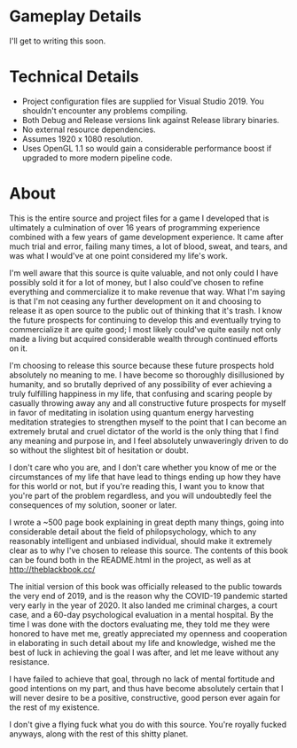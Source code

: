 # Gameplay Details
I'll get to writing this soon.

# Technical Details
* Project configuration files are supplied for Visual Studio 2019. You shouldn't encounter any problems compiling.
* Both Debug and Release versions link against Release library binaries.
* No external resource dependencies.
* Assumes 1920 x 1080 resolution.
* Uses OpenGL 1.1 so would gain a considerable performance boost if upgraded to more modern pipeline code.

# About
This is the entire source and project files for a game I developed that is ultimately a culmination of over 16 years of programming experience combined with a few years of game development experience. It came after much trial and error, failing many times, a lot of blood, sweat, and tears, and was what I would've at one point considered my life's work.

I'm well aware that this source is quite valuable, and not only could I have possibly sold it for a lot of money, but I also could've chosen to refine everything and commercialize it to make revenue that way. What I'm saying is that I'm not ceasing any further development on it and choosing to release it as open source to the public out of thinking that it's trash. I know the future prospects for continuing to develop this and eventually trying to commercialize it are quite good; I most likely could've quite easily not only made a living but acquired considerable wealth through continued efforts on it.

I'm choosing to release this source because these future prospects hold absolutely no meaning to me. I have become so thoroughly disillusioned by humanity, and so brutally deprived of any possibility of ever achieving a truly fulfilling happiness in my life, that confusing and scaring people by casually throwing away any and all constructive future prospects for myself in favor of meditating in isolation using quantum energy harvesting meditation strategies to strengthen myself to the point that I can become an extremely brutal and cruel dictator of the world is the only thing that I find any meaning and purpose in, and I feel absolutely unwaveringly driven to do so without the slightest bit of hesitation or doubt.

I don't care who you are, and I don't care whether you know of me or the circumstances of my life that have lead to things ending up how they have for this world or not, but if you're reading this, I want you to know that you're part of the problem regardless, and you will undoubtedly feel the consequences of my solution, sooner or later.

I wrote a ~500 page book explaining in great depth many things, going into considerable detail about the field of philopsychology, which to any reasonably intelligent and unbiased individual, should make it extremely clear as to why I've chosen to release this source. The contents of this book can be found both in the README.html in the project, as well as at http://theblackbook.cc/

The initial version of this book was officially released to the public towards the very end of 2019, and is the reason why the COVID-19 pandemic started very early in the year of 2020. It also landed me criminal charges, a court case, and a 60-day psychological evaluation in a mental hospital. By the time I was done with the doctors evaluating me, they told me they were honored to have met me, greatly appreciated my openness and cooperation in elaborating in such detail about my life and knowledge, wished me the best of luck in achieving the goal I was after, and let me leave without any resistance.

I have failed to achieve that goal, through no lack of mental fortitude and good intentions on my part, and thus have become absolutely certain that I will never desire to be a positive, constructive, good person ever again for the rest of my existence.

I don't give a flying fuck what you do with this source. You're royally fucked anyways, along with the rest of this shitty planet.